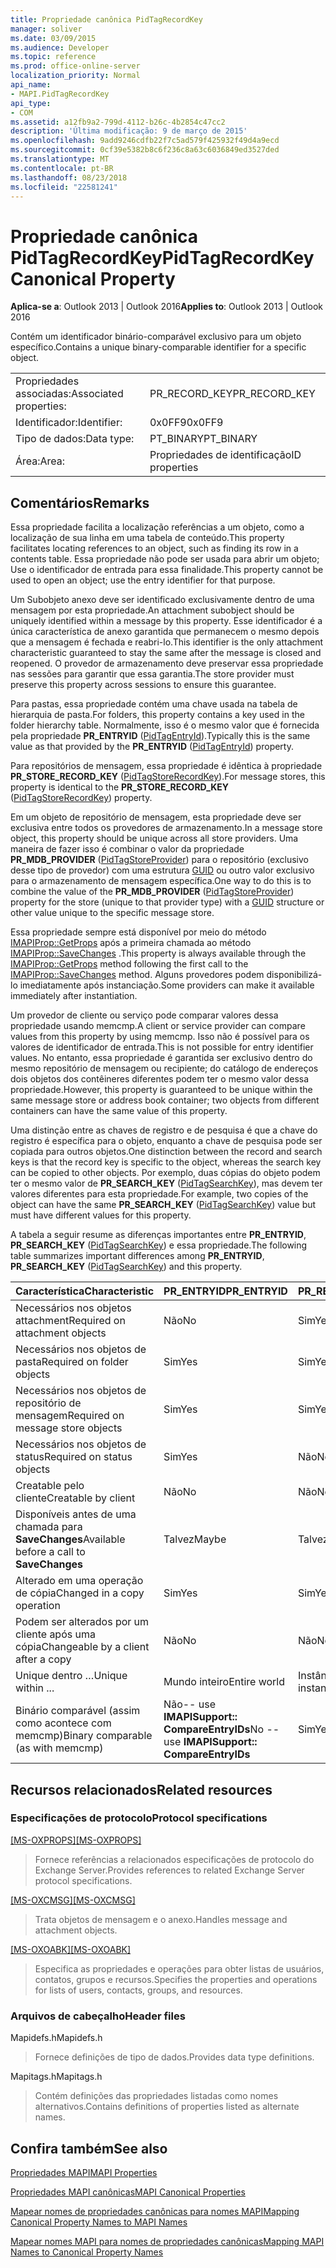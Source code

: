 ```yaml
---
title: Propriedade canônica PidTagRecordKey
manager: soliver
ms.date: 03/09/2015
ms.audience: Developer
ms.topic: reference
ms.prod: office-online-server
localization_priority: Normal
api_name:
- MAPI.PidTagRecordKey
api_type:
- COM
ms.assetid: a12fb9a2-799d-4112-b26c-4b2854c47cc2
description: 'Última modificação: 9 de março de 2015'
ms.openlocfilehash: 9add9246cdfb22f7c5ad579f425932f49d4a9ecd
ms.sourcegitcommit: 0cf39e5382b8c6f236c8a63c6036849ed3527ded
ms.translationtype: MT
ms.contentlocale: pt-BR
ms.lasthandoff: 08/23/2018
ms.locfileid: "22581241"
---
```

# <a name="pidtagrecordkey-canonical-property"></a><span data-ttu-id="c44c6-103">Propriedade canônica PidTagRecordKey</span><span class="sxs-lookup"><span data-stu-id="c44c6-103">PidTagRecordKey Canonical Property</span></span>

  
  
<span data-ttu-id="c44c6-104">**Aplica-se a**: Outlook 2013 | Outlook 2016</span><span class="sxs-lookup"><span data-stu-id="c44c6-104">**Applies to**: Outlook 2013 | Outlook 2016</span></span> 
  
<span data-ttu-id="c44c6-105">Contém um identificador binário-comparável exclusivo para um objeto específico.</span><span class="sxs-lookup"><span data-stu-id="c44c6-105">Contains a unique binary-comparable identifier for a specific object.</span></span>
  
|||
|:-----|:-----|
|<span data-ttu-id="c44c6-106">Propriedades associadas:</span><span class="sxs-lookup"><span data-stu-id="c44c6-106">Associated properties:</span></span>  <br/> |<span data-ttu-id="c44c6-107">PR_RECORD_KEY</span><span class="sxs-lookup"><span data-stu-id="c44c6-107">PR_RECORD_KEY</span></span>  <br/> |
|<span data-ttu-id="c44c6-108">Identificador:</span><span class="sxs-lookup"><span data-stu-id="c44c6-108">Identifier:</span></span>  <br/> |<span data-ttu-id="c44c6-109">0x0FF9</span><span class="sxs-lookup"><span data-stu-id="c44c6-109">0x0FF9</span></span>  <br/> |
|<span data-ttu-id="c44c6-110">Tipo de dados:</span><span class="sxs-lookup"><span data-stu-id="c44c6-110">Data type:</span></span>  <br/> |<span data-ttu-id="c44c6-111">PT_BINARY</span><span class="sxs-lookup"><span data-stu-id="c44c6-111">PT_BINARY</span></span>  <br/> |
|<span data-ttu-id="c44c6-112">Área:</span><span class="sxs-lookup"><span data-stu-id="c44c6-112">Area:</span></span>  <br/> |<span data-ttu-id="c44c6-113">Propriedades de identificação</span><span class="sxs-lookup"><span data-stu-id="c44c6-113">ID properties</span></span>  <br/> |
   
## <a name="remarks"></a><span data-ttu-id="c44c6-114">Comentários</span><span class="sxs-lookup"><span data-stu-id="c44c6-114">Remarks</span></span>

<span data-ttu-id="c44c6-115">Essa propriedade facilita a localização referências a um objeto, como a localização de sua linha em uma tabela de conteúdo.</span><span class="sxs-lookup"><span data-stu-id="c44c6-115">This property facilitates locating references to an object, such as finding its row in a contents table.</span></span> <span data-ttu-id="c44c6-116">Essa propriedade não pode ser usada para abrir um objeto; Use o identificador de entrada para essa finalidade.</span><span class="sxs-lookup"><span data-stu-id="c44c6-116">This property cannot be used to open an object; use the entry identifier for that purpose.</span></span>
  
<span data-ttu-id="c44c6-117">Um Subobjeto anexo deve ser identificado exclusivamente dentro de uma mensagem por esta propriedade.</span><span class="sxs-lookup"><span data-stu-id="c44c6-117">An attachment subobject should be uniquely identified within a message by this property.</span></span> <span data-ttu-id="c44c6-118">Esse identificador é a única característica de anexo garantida que permanecem o mesmo depois que a mensagem é fechada e reabri-lo.</span><span class="sxs-lookup"><span data-stu-id="c44c6-118">This identifier is the only attachment characteristic guaranteed to stay the same after the message is closed and reopened.</span></span> <span data-ttu-id="c44c6-119">O provedor de armazenamento deve preservar essa propriedade nas sessões para garantir que essa garantia.</span><span class="sxs-lookup"><span data-stu-id="c44c6-119">The store provider must preserve this property across sessions to ensure this guarantee.</span></span>
  
<span data-ttu-id="c44c6-120">Para pastas, essa propriedade contém uma chave usada na tabela de hierarquia de pasta.</span><span class="sxs-lookup"><span data-stu-id="c44c6-120">For folders, this property contains a key used in the folder hierarchy table.</span></span> <span data-ttu-id="c44c6-121">Normalmente, isso é o mesmo valor que é fornecida pela propriedade **PR_ENTRYID** ([PidTagEntryId](pidtagentryid-canonical-property.md)).</span><span class="sxs-lookup"><span data-stu-id="c44c6-121">Typically this is the same value as that provided by the **PR_ENTRYID** ([PidTagEntryId](pidtagentryid-canonical-property.md)) property.</span></span>
  
<span data-ttu-id="c44c6-122">Para repositórios de mensagem, essa propriedade é idêntica à propriedade **PR_STORE_RECORD_KEY** ([PidTagStoreRecordKey](pidtagstorerecordkey-canonical-property.md)).</span><span class="sxs-lookup"><span data-stu-id="c44c6-122">For message stores, this property is identical to the **PR_STORE_RECORD_KEY** ([PidTagStoreRecordKey](pidtagstorerecordkey-canonical-property.md)) property.</span></span>
  
<span data-ttu-id="c44c6-123">Em um objeto de repositório de mensagem, esta propriedade deve ser exclusiva entre todos os provedores de armazenamento.</span><span class="sxs-lookup"><span data-stu-id="c44c6-123">In a message store object, this property should be unique across all store providers.</span></span> <span data-ttu-id="c44c6-124">Uma maneira de fazer isso é combinar o valor da propriedade **PR_MDB_PROVIDER** ([PidTagStoreProvider](pidtagstoreprovider-canonical-property.md)) para o repositório (exclusivo desse tipo de provedor) com uma estrutura [GUID](guid.md) ou outro valor exclusivo para o armazenamento de mensagem específica.</span><span class="sxs-lookup"><span data-stu-id="c44c6-124">One way to do this is to combine the value of the **PR_MDB_PROVIDER** ([PidTagStoreProvider](pidtagstoreprovider-canonical-property.md)) property for the store (unique to that provider type) with a [GUID](guid.md) structure or other value unique to the specific message store.</span></span> 
  
<span data-ttu-id="c44c6-125">Essa propriedade sempre está disponível por meio do método [IMAPIProp::GetProps](imapiprop-getprops.md) após a primeira chamada ao método [IMAPIProp::SaveChanges](imapiprop-savechanges.md) .</span><span class="sxs-lookup"><span data-stu-id="c44c6-125">This property is always available through the [IMAPIProp::GetProps](imapiprop-getprops.md) method following the first call to the [IMAPIProp::SaveChanges](imapiprop-savechanges.md) method.</span></span> <span data-ttu-id="c44c6-126">Alguns provedores podem disponibilizá-lo imediatamente após instanciação.</span><span class="sxs-lookup"><span data-stu-id="c44c6-126">Some providers can make it available immediately after instantiation.</span></span> 
  
<span data-ttu-id="c44c6-127">Um provedor de cliente ou serviço pode comparar valores dessa propriedade usando memcmp.</span><span class="sxs-lookup"><span data-stu-id="c44c6-127">A client or service provider can compare values from this property by using memcmp.</span></span> <span data-ttu-id="c44c6-128">Isso não é possível para os valores de identificador de entrada.</span><span class="sxs-lookup"><span data-stu-id="c44c6-128">This is not possible for entry identifier values.</span></span> <span data-ttu-id="c44c6-129">No entanto, essa propriedade é garantida ser exclusivo dentro do mesmo repositório de mensagem ou recipiente; do catálogo de endereços dois objetos dos contêineres diferentes podem ter o mesmo valor dessa propriedade.</span><span class="sxs-lookup"><span data-stu-id="c44c6-129">However, this property is guaranteed to be unique within the same message store or address book container; two objects from different containers can have the same value of this property.</span></span>
  
<span data-ttu-id="c44c6-130">Uma distinção entre as chaves de registro e de pesquisa é que a chave do registro é específica para o objeto, enquanto a chave de pesquisa pode ser copiada para outros objetos.</span><span class="sxs-lookup"><span data-stu-id="c44c6-130">One distinction between the record and search keys is that the record key is specific to the object, whereas the search key can be copied to other objects.</span></span> <span data-ttu-id="c44c6-131">Por exemplo, duas cópias do objeto podem ter o mesmo valor de **PR_SEARCH_KEY** ([PidTagSearchKey](pidtagsearchkey-canonical-property.md)), mas devem ter valores diferentes para esta propriedade.</span><span class="sxs-lookup"><span data-stu-id="c44c6-131">For example, two copies of the object can have the same **PR_SEARCH_KEY** ([PidTagSearchKey](pidtagsearchkey-canonical-property.md)) value but must have different values for this property.</span></span>
  
<span data-ttu-id="c44c6-132">A tabela a seguir resume as diferenças importantes entre **PR_ENTRYID**, **PR_SEARCH_KEY** ([PidTagSearchKey](pidtagsearchkey-canonical-property.md)) e essa propriedade.</span><span class="sxs-lookup"><span data-stu-id="c44c6-132">The following table summarizes important differences among **PR_ENTRYID**, **PR_SEARCH_KEY** ([PidTagSearchKey](pidtagsearchkey-canonical-property.md)) and this property.</span></span> 
  
|<span data-ttu-id="c44c6-133">**Característica**</span><span class="sxs-lookup"><span data-stu-id="c44c6-133">**Characteristic**</span></span>|<span data-ttu-id="c44c6-134">**PR_ENTRYID**</span><span class="sxs-lookup"><span data-stu-id="c44c6-134">**PR_ENTRYID**</span></span>|<span data-ttu-id="c44c6-135">**PR_RECORD_KEY**</span><span class="sxs-lookup"><span data-stu-id="c44c6-135">**PR_RECORD_KEY**</span></span>|<span data-ttu-id="c44c6-136">**PR_SEARCH_KEY**</span><span class="sxs-lookup"><span data-stu-id="c44c6-136">**PR_SEARCH_KEY**</span></span>|
|:-----|:-----|:-----|:-----|
|<span data-ttu-id="c44c6-137">Necessários nos objetos attachment</span><span class="sxs-lookup"><span data-stu-id="c44c6-137">Required on attachment objects</span></span>  <br/> |<span data-ttu-id="c44c6-138">Não</span><span class="sxs-lookup"><span data-stu-id="c44c6-138">No</span></span>  <br/> |<span data-ttu-id="c44c6-139">Sim</span><span class="sxs-lookup"><span data-stu-id="c44c6-139">Yes</span></span>  <br/> |<span data-ttu-id="c44c6-140">Não</span><span class="sxs-lookup"><span data-stu-id="c44c6-140">No</span></span>  <br/> |
|<span data-ttu-id="c44c6-141">Necessários nos objetos de pasta</span><span class="sxs-lookup"><span data-stu-id="c44c6-141">Required on folder objects</span></span>  <br/> |<span data-ttu-id="c44c6-142">Sim</span><span class="sxs-lookup"><span data-stu-id="c44c6-142">Yes</span></span>  <br/> |<span data-ttu-id="c44c6-143">Sim</span><span class="sxs-lookup"><span data-stu-id="c44c6-143">Yes</span></span>  <br/> |<span data-ttu-id="c44c6-144">Não</span><span class="sxs-lookup"><span data-stu-id="c44c6-144">No</span></span>  <br/> |
|<span data-ttu-id="c44c6-145">Necessários nos objetos de repositório de mensagem</span><span class="sxs-lookup"><span data-stu-id="c44c6-145">Required on message store objects</span></span>  <br/> |<span data-ttu-id="c44c6-146">Sim</span><span class="sxs-lookup"><span data-stu-id="c44c6-146">Yes</span></span>  <br/> |<span data-ttu-id="c44c6-147">Sim</span><span class="sxs-lookup"><span data-stu-id="c44c6-147">Yes</span></span>  <br/> |<span data-ttu-id="c44c6-148">Não</span><span class="sxs-lookup"><span data-stu-id="c44c6-148">No</span></span>  <br/> |
|<span data-ttu-id="c44c6-149">Necessários nos objetos de status</span><span class="sxs-lookup"><span data-stu-id="c44c6-149">Required on status objects</span></span>  <br/> |<span data-ttu-id="c44c6-150">Sim</span><span class="sxs-lookup"><span data-stu-id="c44c6-150">Yes</span></span>  <br/> |<span data-ttu-id="c44c6-151">Não</span><span class="sxs-lookup"><span data-stu-id="c44c6-151">No</span></span>  <br/> |<span data-ttu-id="c44c6-152">Não</span><span class="sxs-lookup"><span data-stu-id="c44c6-152">No</span></span>  <br/> |
|<span data-ttu-id="c44c6-153">Creatable pelo cliente</span><span class="sxs-lookup"><span data-stu-id="c44c6-153">Creatable by client</span></span>  <br/> |<span data-ttu-id="c44c6-154">Não</span><span class="sxs-lookup"><span data-stu-id="c44c6-154">No</span></span>  <br/> |<span data-ttu-id="c44c6-155">Não</span><span class="sxs-lookup"><span data-stu-id="c44c6-155">No</span></span>  <br/> |<span data-ttu-id="c44c6-156">Sim</span><span class="sxs-lookup"><span data-stu-id="c44c6-156">Yes</span></span>  <br/> |
|<span data-ttu-id="c44c6-157">Disponíveis antes de uma chamada para **SaveChanges**</span><span class="sxs-lookup"><span data-stu-id="c44c6-157">Available before a call to **SaveChanges**</span></span> <br/> |<span data-ttu-id="c44c6-158">Talvez</span><span class="sxs-lookup"><span data-stu-id="c44c6-158">Maybe</span></span>  <br/> |<span data-ttu-id="c44c6-159">Talvez</span><span class="sxs-lookup"><span data-stu-id="c44c6-159">Maybe</span></span>  <br/> |<span data-ttu-id="c44c6-160">Mensagens de outras pessoas Sim talvez</span><span class="sxs-lookup"><span data-stu-id="c44c6-160">Messages Yes Others Maybe</span></span>  <br/> |
|<span data-ttu-id="c44c6-161">Alterado em uma operação de cópia</span><span class="sxs-lookup"><span data-stu-id="c44c6-161">Changed in a copy operation</span></span>  <br/> |<span data-ttu-id="c44c6-162">Sim</span><span class="sxs-lookup"><span data-stu-id="c44c6-162">Yes</span></span>  <br/> |<span data-ttu-id="c44c6-163">Sim</span><span class="sxs-lookup"><span data-stu-id="c44c6-163">Yes</span></span>  <br/> |<span data-ttu-id="c44c6-164">Não</span><span class="sxs-lookup"><span data-stu-id="c44c6-164">No</span></span>  <br/> |
|<span data-ttu-id="c44c6-165">Podem ser alterados por um cliente após uma cópia</span><span class="sxs-lookup"><span data-stu-id="c44c6-165">Changeable by a client after a copy</span></span>  <br/> |<span data-ttu-id="c44c6-166">Não</span><span class="sxs-lookup"><span data-stu-id="c44c6-166">No</span></span>  <br/> |<span data-ttu-id="c44c6-167">Não</span><span class="sxs-lookup"><span data-stu-id="c44c6-167">No</span></span>  <br/> |<span data-ttu-id="c44c6-168">Sim</span><span class="sxs-lookup"><span data-stu-id="c44c6-168">Yes</span></span>  <br/> |
|<span data-ttu-id="c44c6-169">Unique dentro …</span><span class="sxs-lookup"><span data-stu-id="c44c6-169">Unique within ...</span></span>  <br/> |<span data-ttu-id="c44c6-170">Mundo inteiro</span><span class="sxs-lookup"><span data-stu-id="c44c6-170">Entire world</span></span>  <br/> |<span data-ttu-id="c44c6-171">Instância do provedor</span><span class="sxs-lookup"><span data-stu-id="c44c6-171">Provider instance</span></span>  <br/> |<span data-ttu-id="c44c6-172">Mundo inteiro</span><span class="sxs-lookup"><span data-stu-id="c44c6-172">Entire world</span></span>  <br/> |
|<span data-ttu-id="c44c6-173">Binário comparável (assim como acontece com memcmp)</span><span class="sxs-lookup"><span data-stu-id="c44c6-173">Binary comparable (as with memcmp)</span></span>  <br/> |<span data-ttu-id="c44c6-174">Não-- use **IMAPISupport:: CompareEntryIDs**</span><span class="sxs-lookup"><span data-stu-id="c44c6-174">No -- use **IMAPISupport:: CompareEntryIDs**</span></span> <br/> |<span data-ttu-id="c44c6-175">Sim</span><span class="sxs-lookup"><span data-stu-id="c44c6-175">Yes</span></span>  <br/> |<span data-ttu-id="c44c6-176">Sim</span><span class="sxs-lookup"><span data-stu-id="c44c6-176">Yes</span></span>  <br/> |
   
## <a name="related-resources"></a><span data-ttu-id="c44c6-177">Recursos relacionados</span><span class="sxs-lookup"><span data-stu-id="c44c6-177">Related resources</span></span>

### <a name="protocol-specifications"></a><span data-ttu-id="c44c6-178">Especificações de protocolo</span><span class="sxs-lookup"><span data-stu-id="c44c6-178">Protocol specifications</span></span>

<span data-ttu-id="c44c6-179">[[MS-OXPROPS]](http://msdn.microsoft.com/library/f6ab1613-aefe-447d-a49c-18217230b148%28Office.15%29.aspx)</span><span class="sxs-lookup"><span data-stu-id="c44c6-179">[[MS-OXPROPS]](http://msdn.microsoft.com/library/f6ab1613-aefe-447d-a49c-18217230b148%28Office.15%29.aspx)</span></span>
  
> <span data-ttu-id="c44c6-180">Fornece referências a relacionados especificações de protocolo do Exchange Server.</span><span class="sxs-lookup"><span data-stu-id="c44c6-180">Provides references to related Exchange Server protocol specifications.</span></span>
    
<span data-ttu-id="c44c6-181">[[MS-OXCMSG]](http://msdn.microsoft.com/library/7fd7ec40-deec-4c06-9493-1bc06b349682%28Office.15%29.aspx)</span><span class="sxs-lookup"><span data-stu-id="c44c6-181">[[MS-OXCMSG]](http://msdn.microsoft.com/library/7fd7ec40-deec-4c06-9493-1bc06b349682%28Office.15%29.aspx)</span></span>
  
> <span data-ttu-id="c44c6-182">Trata objetos de mensagem e o anexo.</span><span class="sxs-lookup"><span data-stu-id="c44c6-182">Handles message and attachment objects.</span></span>
    
<span data-ttu-id="c44c6-183">[[MS-OXOABK]](http://msdn.microsoft.com/library/f4cf9b4c-9232-4506-9e71-2270de217614%28Office.15%29.aspx)</span><span class="sxs-lookup"><span data-stu-id="c44c6-183">[[MS-OXOABK]](http://msdn.microsoft.com/library/f4cf9b4c-9232-4506-9e71-2270de217614%28Office.15%29.aspx)</span></span>
  
> <span data-ttu-id="c44c6-184">Especifica as propriedades e operações para obter listas de usuários, contatos, grupos e recursos.</span><span class="sxs-lookup"><span data-stu-id="c44c6-184">Specifies the properties and operations for lists of users, contacts, groups, and resources.</span></span>
    
### <a name="header-files"></a><span data-ttu-id="c44c6-185">Arquivos de cabeçalho</span><span class="sxs-lookup"><span data-stu-id="c44c6-185">Header files</span></span>

<span data-ttu-id="c44c6-186">Mapidefs.h</span><span class="sxs-lookup"><span data-stu-id="c44c6-186">Mapidefs.h</span></span>
  
> <span data-ttu-id="c44c6-187">Fornece definições de tipo de dados.</span><span class="sxs-lookup"><span data-stu-id="c44c6-187">Provides data type definitions.</span></span>
    
<span data-ttu-id="c44c6-188">Mapitags.h</span><span class="sxs-lookup"><span data-stu-id="c44c6-188">Mapitags.h</span></span>
  
> <span data-ttu-id="c44c6-189">Contém definições das propriedades listadas como nomes alternativos.</span><span class="sxs-lookup"><span data-stu-id="c44c6-189">Contains definitions of properties listed as alternate names.</span></span>
    
## <a name="see-also"></a><span data-ttu-id="c44c6-190">Confira também</span><span class="sxs-lookup"><span data-stu-id="c44c6-190">See also</span></span>



[<span data-ttu-id="c44c6-191">Propriedades MAPI</span><span class="sxs-lookup"><span data-stu-id="c44c6-191">MAPI Properties</span></span>](mapi-properties.md)
  
[<span data-ttu-id="c44c6-192">Propriedades MAPI canônicas</span><span class="sxs-lookup"><span data-stu-id="c44c6-192">MAPI Canonical Properties</span></span>](mapi-canonical-properties.md)
  
[<span data-ttu-id="c44c6-193">Mapear nomes de propriedades canônicas para nomes MAPI</span><span class="sxs-lookup"><span data-stu-id="c44c6-193">Mapping Canonical Property Names to MAPI Names</span></span>](mapping-canonical-property-names-to-mapi-names.md)
  
[<span data-ttu-id="c44c6-194">Mapear nomes MAPI para nomes de propriedades canônicas</span><span class="sxs-lookup"><span data-stu-id="c44c6-194">Mapping MAPI Names to Canonical Property Names</span></span>](mapping-mapi-names-to-canonical-property-names.md)

